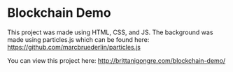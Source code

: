 # Blockchain Demo
This project was made using HTML, CSS, and JS. The background was made using particles.js which can be found here: https://github.com/marcbruederlin/particles.js

You can view this project here: http://brittanigongre.com/blockchain-demo/
